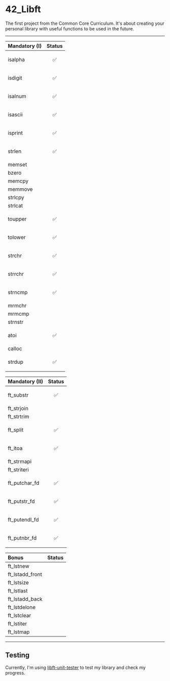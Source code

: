 # 42_Libft
The first project from the Common Core Curriculum. It's about creating your personal library with useful functions to be used in the future.

---

| Mandatory (I) | Status     |
| :-------- | :------- |
| isalpha | <p align="center">✅</p> |
| isdigit | <p align="center">✅</p> |
| isalnum | <p align="center">✅</p> |
| isascii | <p align="center">✅</p> |
| isprint | <p align="center">✅</p> |
| strlen | <p align="center">✅</p> |
| memset |  |
| bzero |  |
| memcpy |  |
| memmove |  |
| strlcpy |  |
| strlcat |  |
| toupper | <p align="center">✅</p> |
| tolower | <p align="center">✅</p> |
| strchr | <p align="center">✅</p> |
| strrchr | <p align="center">✅</p> |
| strncmp | <p align="center">✅</p> |
| mrmchr |  |
| mrmcmp |  |
| strnstr |  |
| atoi | <p align="center">✅</p> |
| calloc |  |
| strdup | <p align="center">✅</p> |

| Mandatory (II) | Status     |
| :-------- | :------- |
| ft_substr | <p align="center">✅</p> |
| ft_strjoin |  |
| ft_strtrim |  |
| ft_split | <p align="center">✅</p> |
| ft_itoa | <p align="center">✅</p> |
| ft_strmapi |  |
| ft_striteri |  |
| ft_putchar_fd | <p align="center">✅</p> |
| ft_putstr_fd | <p align="center">✅</p> |
| ft_putendl_fd | <p align="center">✅</p> |
| ft_putnbr_fd | <p align="center">✅</p> |

| Bonus | Status     |
| :-------- | :------- |
| ft_lstnew |  |
| ft_lstadd_front |  |
| ft_lstsize |  |
| ft_lstlast |  |
| ft_lstadd_back |  |
| ft_lstdelone |  |
| ft_lstclear |  |
| ft_lstiter |  |
| ft_lstmap |  |

---

## Testing
Currently, I'm using [libft-unit-tester](https://github.com/alelievr/libft-unit-test) to test my library and check my progress.
